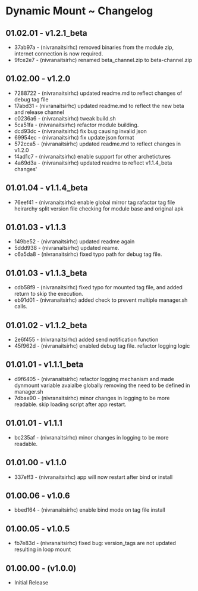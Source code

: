 # Dynamic Mount ~ Changelog
## 01.02.01 - v1.2.1_beta 
- 37ab97a - (nivranaitsirhc) removed binaries from the module zip, internet connection is now required.
- 9fce2e7 - (nivranaitsirhc) renamed beta_channel.zip to beta-channel.zip
## 01.02.00 - v1.2.0 
- 7288722 - (nivranaitsirhc) updated readme.md to reflect changes of debug tag file
- 17abd31 - (nivranaitsirhc) updated readme.md to reflect the new beta and release channel
- c0236a6 - (nivranaitsirhc) tweak build.sh
- 5ca51fa - (nivranaitsirhc) refactor module building.
- dcd93dc - (nivranaitsirhc) fix bug causing invalid json
- 69954ec - (nivranaitsirhc) fix update json format
- 572cca5 - (nivranaitsirhc) updated readme.md to reflect changes in v1.2.0
- f4ad1c7 - (nivranaitsirhc) enable support for other archetictures
- 4a69d3a - (nivranaitsirhc) updated readme to reflect v1.1.4_beta changes'
## 01.01.04 - v1.1.4_beta 
- 76eef41 - (nivranaitsirhc) enable global mirror tag rafactor tag file heirarchy split version file checking for module base and original apk
## 01.01.03 - v1.1.3 
- 149be52 - (nivranaitsirhc) updated readme again
- 5ddd938 - (nivranaitsirhc) updated reame.
- c6a5da8 - (nivranaitsirhc) fixed typo path for debug tag file.
## 01.01.03 - v1.1.3_beta 
- cdb58f9 - (nivranaitsirhc) fixed typo for mounted tag file, and added return to skip the execution.
- eb91d01 - (nivranaitsirhc) added check to prevent multiple manager.sh calls.
## 01.01.02 - v1.1.2_beta 
- 2e6f455 - (nivranaitsirhc) added send notification function
- 45f962d - (nivranaitsirhc) enabled debug tag file. refactor logging logic
## 01.01.01 - v1.1.1_beta 
- d9f6405 - (nivranaitsirhc) refactor logging mechanism and made dynmount variable avaialbe globally removing the need to be defined in manager.sh
- 7dbae90 - (nivranaitsirhc) minor changes in logging to be more readable. skip loading script after app restart.
## 01.01.01 - v1.1.1 
- bc235af - (nivranaitsirhc) minor changes in logging to be more readable.
## 01.01.00 - v1.1.0 
- 337eff3 - (nivranaitsirhc) app will now restart after bind or install
## 01.00.06 - v1.0.6 
- bbed164 - (nivranaitsirhc) enable bind mode on tag file install
## 01.00.05 - v1.0.5 
- fb7e83d - (nivranaitsirhc) fixed bug: version_tags are not updated resulting in loop mount
## 01.00.00 - (v1.0.0)
- Initial Release
